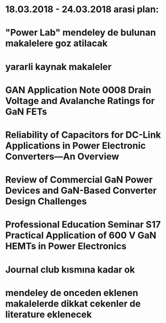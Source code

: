 # 18.03.2018 - 24.03.2018 arasi plan:
# "Power Lab" mendeley de bulunan makalelere goz atilacak
# yararli kaynak makaleler
#	 GAN Application Note 0008 Drain Voltage and Avalanche Ratings for GaN FETs
#	 Reliability of Capacitors for DC-Link Applications in Power Electronic Converters—An Overview
# 	 Review of Commercial GaN Power Devices and GaN-Based Converter Design Challenges
#	 Professional Education Seminar S17 Practical Application of 600 V GaN HEMTs in Power Electronics
# Journal club kısmına kadar ok
# mendeley de onceden eklenen makalelerde dikkat cekenler de literature eklenecek


